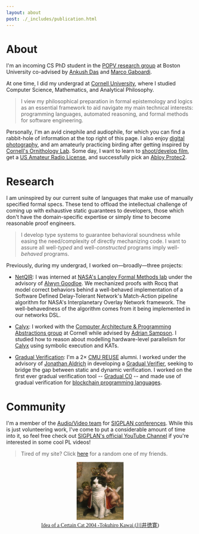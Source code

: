 ```yaml
---
layout: about
post: ./_includes/publication.html
---
```


# About
I'm an incoming CS PhD student in the [POPV research group](https://www.bu.edu/cs/research-groups/popv/) at Boston University co-advised by [Ankush Das](https://ankushdas.github.io) and [Marco Gaboardi](https://cs-people.bu.edu/gaboardi/).

At one time, I did my undergrad at [Cornell University](https://journals.library.cornell.edu/index.php/CURJ/article/view/696), where I studied Computer Science, Mathematics, and Analytical Philosophy.

> I view my philosophical preparation in formal epistemology and logics as an essential framework to aid navigate my main technical interests: programming languages, automated reasoning, and formal methods for software engineering.

Personally, I'm an avid cinephile and audiophile, for which you can find a rabbit-hole of information at the top right of this page. I also enjoy [digital photography](https://janpaul.pl/photography.html), and am amateurly practicing birding after getting inspired by [Cornell's Ornithology Lab](https://www.birds.cornell.edu/home/). Some day, I want to learn to [shoot/develop film](https://qph.cf2.quoracdn.net/main-qimg-3c723b666a25d581b7c3ab149655626e), get a [US Amateur Radio License](http://www.arrl.org/what-is-ham-radio), and successfully pick an [Abloy Protec2](https://www.locksmithledger.com/locks/article/12438396/abloy-protec2-the-ultimate-locking-solution).

# Research

I am uninspired by our current suite of languages that make use of manually specified formal specs. These tend to offload the intellectual challenge of coming up with exhaustive static guarantees to developers, those which don't have the domain-specific expertise or simply *time* to become reasonable proof engineers.

> I develop type systems to guarantee behavioral soundness while easing the need/complexity of directly mechanizing code. I want to assure all well-*typed* and well-*constructed* programs imply well-*behaved* programs.

Previously, during my undergrad, I worked on—broadly—three projects:

- <u>NetQIR</u>: I was interned at [NASA's Langley Formal Methods lab](https://shemesh.larc.nasa.gov/fm/index.html) under the advisory of [Alwyn Goodloe](https://shemesh.larc.nasa.gov/people/aeg/). We mechanized proofs with Rocq that model correct behaviors behind a well-behaved implementation of a Software Defined Delay-Tolerant Network's Match-Action pipeline algorithm for NASA's Interplanetary Overlay Network framework. The well-behavedness of the algorithm comes from it being implemented in our networks DSL.

- <u>Calyx</u>: I worked with the  [Computer Architecture & Programming Abstractions group](https://capra.cs.cornell.edu/) at Cornell while advised by [ Adrian Sampson](https://www.cs.cornell.edu/~asampson/). I studied how to reason about modelling hardware-level parallelism for [Calyx](https://calyxir.org/) using symbolic execution and KATs.

- <u>Gradual Verification</u>: I'm a 2× [CMU REUSE](https://www.cmu.edu/scs/s3d/reuse/Research/index.html) alumni. I worked under the advisory of [Jonathan Aldrich](https://www.cs.cmu.edu/~aldrich/) in developing a [Gradual Verifier](http://www.cs.cmu.edu/~aldrich/papers/vmcai2018-gradual-verification.pdf), seeking to bridge the gap between static and dynamic verification. I worked on the first ever gradual verification tool -- [Gradual C0](https://arxiv.org/abs/2210.02428) -- and made use of gradual verification for [blockchain programming languages](https://popl24.sigplan.org/details/prisc-2024-papers/2/Gradual-Verification-for-Smart-Contracts).

# Community

I'm a member of the [Audio/Video team](https://www.sigplan.org/AV) for [SIGPLAN conferences](https://www.sigplan.org/Conferences/). While this is just volunteering work, I've come to put a considerable amount of time into it, so feel free check out [SIGPLAN's official YouTube Channel](https://www.youtube.com/@acmsigplan) if you're interested in some cool PL videos!

<script>
  // Define an array of friends' links and their names
  const friends = [
    { name: 'Song', url: 'https://s-ye.github.io/me/' },
    { name: 'Inle', url: 'https://imbush.github.io/' },
    { name: 'Sid', url: 'https://sholalkere.github.io/' },
    { name: 'Ben', url: 'https://camto.github.io/' },
    { name: 'Sina', url: 'https://sinearc.github.io/' },
    { name: 'Elaine', url: 'https://samoyed.blog/' },
    { name: 'Alex', url: 'https://www.eecs.tufts.edu/~abai02/'},
    { name: 'John', url: 'https://j-hui.com/'},
    { name: 'Chris', url: 'https://flyingrocksquirrel.github.io/'},
    { name: 'Max', url: 'https://conf.researchr.org/profile/conf/maxsun'},
    { name: 'Espada', url: 'https://mastodon.social/@GUIpsp@types.pl'}
  ];

  // Function to choose a random friend and return the URL
  function getRandomFriendURL() {
    const randomIndex = Math.floor(Math.random() * friends.length);
    return friends[randomIndex].url;
  }

  // Function to handle the link click (normal and middle-click)
  function handleLinkClick(event) {
    const randomFriendURL = getRandomFriendURL();

    // If middle mouse button is clicked or Ctrl/Command key is pressed, open in a new tab
    if (event.button === 1 || event.ctrlKey || event.metaKey) {
      window.open(randomFriendURL, '_blank'); // Open in a new tab
    } else {
      // For normal clicks, redirect in the same tab
      window.location.href = randomFriendURL;
    }

    event.preventDefault(); // Prevent default behavior of link
  }
</script>

> <p> Tired of my site? Click <a href="#" onmousedown="handleLinkClick(event);">here</a> for a random one of my friends.</p>

<center>
<img width="25%" src="assets/img/Tokuhiro_Kawai.jpg">
</center>

<center>
<a href="https://www.thegreatcat.org/the-cat-in-art-and-photos-2/cats-asian-art/tokuhiro-kawai-1971-present-japanese" style="font-size: 14px; font-family: 'Lora'">Idea of a Certain Cat 2004 -Tokuhiro Kawai (川井徳寛)</a>
</center>
